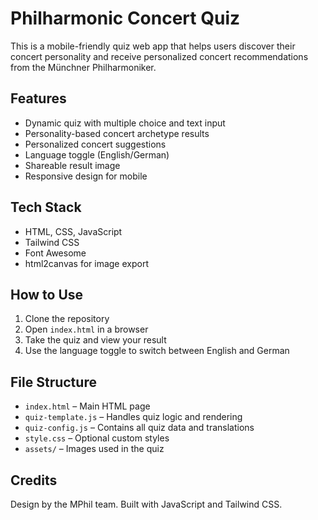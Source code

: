 # Philharmonic Concert Quiz

This is a mobile-friendly quiz web app that helps users discover their concert personality and receive personalized concert recommendations from the Münchner Philharmoniker.

## Features

* Dynamic quiz with multiple choice and text input
* Personality-based concert archetype results
* Personalized concert suggestions
* Language toggle (English/German)
* Shareable result image
* Responsive design for mobile

## Tech Stack

* HTML, CSS, JavaScript
* Tailwind CSS
* Font Awesome
* html2canvas for image export

## How to Use

1. Clone the repository
2. Open `index.html` in a browser
3. Take the quiz and view your result
4. Use the language toggle to switch between English and German

## File Structure

* `index.html` – Main HTML page
* `quiz-template.js` – Handles quiz logic and rendering
* `quiz-config.js` – Contains all quiz data and translations
* `style.css` – Optional custom styles
* `assets/` – Images used in the quiz

## Credits

Design by the MPhil team. Built with JavaScript and Tailwind CSS.
